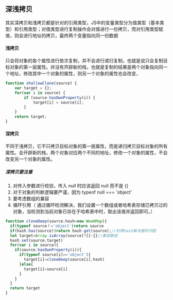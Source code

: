 ## 深浅拷贝
其实深拷贝和浅拷贝都是针对的引用类型，JS中的变量类型分为值类型（基本类型）和引用类型；对值类型进行复制操作会对值进行一份拷贝，而对引用类型赋值，则会进行地址的拷贝，最终两个变量指向同一份数据

#### 浅拷贝 
  只会将对象的各个属性进行依次复制，并不会进行递归复制，也就是说只会复制目标对象的第一层属性。并没有开辟新的栈，也就是复制的结果是两个对象指向同一个地址，修改其中一个对象的属性，则另一个对象的属性也会改变，
```javascript
function shallowClone(source) {
    var target = {};
    for(var i in source) {
        if (source.hasOwnProperty(i)) {
            target[i] = source[i];
        }
    }
    return target;
}
```


#### 深拷贝
不同于浅拷贝，它不只拷贝目标对象的第一层属性，而是递归拷贝目标对象的所有属性。会开辟新的栈，两个对象对应两个不同的地址，修改一个对象的属性，不会改变另一个对象的属性。

##### 深拷贝要注意

1. 对传入参数进行校验，传入 null 时应该返回 null 而不是 {}
2. 对于对象的判断逻辑要严谨，因为 typeof null === 'object'
3. 要考虑数组的兼容
4. 循环引用（ 通过循环检测解决，我们设置一个数组或者哈希表存储已拷贝过的对象，当检测到当前对象已存在于哈希表中时，取出该值并返回即可。）


```javascript
function cloneDeep(source,hash=new WeakMap){
  if(typeof source！='object')return source
  if(hash.has(source))return hash.get(source);//利用hash解决循环问题
  let target=Array.isArray(source)?[]:{}//兼容数组
  hash.set(source,target)
  for(var i in source){
    if(source.hasOwnProperty(i)){
      if(typeof source[i]=='object'){
        target[i]=cloneDeep(source[i],hash)
      }else{
        target[i]=source[i]
      }
    }
  }
  return target
}
```




